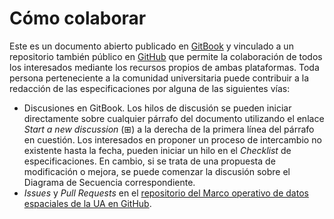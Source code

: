# Cómo colaborar

Este es un documento abierto publicado en [GitBook](https://www.gitbook.com) y vinculado a un repositorio también público en [GitHub](https://github.com) que permite la colaboración de todos los interesados mediante los recursos propios de ambas plataformas. Toda persona perteneciente a la comunidad universitaria puede contribuir a la redacción de las especificaciones por alguna de las siguientes vías:  
-  Discusiones en GitBook. Los hilos de discusión se pueden iniciar directamente sobre cualquier párrafo del documento utilizando el enlace *Start a new discussion* (⊞) a la derecha de la primera línea del párrafo en cuestión. Los interesados en proponer un proceso de intercambio no existente hasta la fecha, pueden iniciar un hilo en el *Checklist* de especificaciones. En cambio, si se trata de una propuesta de modificación o mejora, se puede comenzar la discusión sobre el Diagrama de Secuencia correspondiente.
-  *Issues* y *Pull Requests* en el [repositorio del Marco operativo de datos espaciales de la UA en GitHub](https://github.com/labgeo/ua-mods).